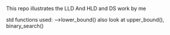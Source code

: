 This repo illustrates the LLD And HLD and DS work by me

std functions used:
-->lower_bound()  also look at upper_bound(), binary_search()
